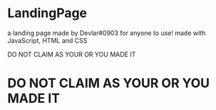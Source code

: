 # LandingPage
a landing page made by Devlar#0903 for anyone to use! made with JavaScript, HTML and CSS

DO NOT CLAIM AS YOUR OR YOU MADE IT
# DO NOT CLAIM AS YOUR OR YOU MADE IT
